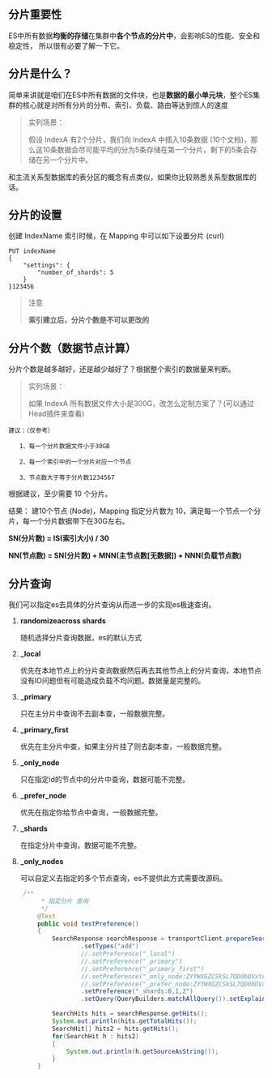 ## 分片重要性

ES中所有数据**均衡的存储**在集群中**各个节点的分片中**，会影响ES的性能、安全和稳定性， 所以很有必要了解一下它。

## 分片是什么？

简单来讲就是咱们在ES中所有数据的文件块，也是**数据的最小单元块**，整个ES集群的核心就是对所有分片的分布、索引、负载、路由等达到惊人的速度

> 实列场景：
>
> 假设 IndexA 有2个分片，我们向 IndexA 中插入10条数据 (10个文档)，那么这10条数据会尽可能平均的分为5条存储在第一个分片，剩下的5条会存储在另一个分片中。

和主流关系型数据库的表分区的概念有点类似，如果你比较熟悉关系型数据库的话。

## 分片的设置

创建 IndexName 索引时候，在 Mapping 中可以如下设置分片 (curl)

```
PUT indexName
{
    "settings": {
        "number_of_shards": 5
    }
}123456
```

> 注意
>
> **索引建立后，分片个数是不可以更改的**

## 分片个数（数据节点计算）

分片个数是越多越好，还是越少越好了？根据整个索引的数据量来判断。

> 实列场景：
>
> 如果 IndexA 所有数据文件大小是300G，改怎么定制方案了？(可以通过Head插件来查看)

```
建议：（仅参考）

   1、每一个分片数据文件小于30GB

   2、每一个索引中的一个分片对应一个节点

   3、节点数大于等于分片数1234567
```

根据建议，至少需要 10 个分片。

结果： 建10个节点 (Node)，Mapping 指定分片数为 10，满足每一个节点一个分片，每一个分片数据带下在30G左右。

**SN(分片数) = IS(索引大小) / 30**

**NN(节点数) = SN(分片数) + MNN(主节点数[无数据]) + NNN(负载节点数)**

## 分片查询

我们可以指定es去具体的分片查询从而进一步的实现es极速查询。

1. **randomizeacross shards**

   随机选择分片查询数据，es的默认方式

2. **_local**

   优先在本地节点上的分片查询数据然后再去其他节点上的分片查询，本地节点没有IO问题但有可能造成负载不均问题。数据量是完整的。

3. **_primary**

   只在主分片中查询不去副本查，一般数据完整。

4. **_primary_first**

   优先在主分片中查，如果主分片挂了则去副本查，一般数据完整。

5. **_only_node**

   只在指定id的节点中的分片中查询，数据可能不完整。

6. **_prefer_node**

   优先在指定你给节点中查询，一般数据完整。

7. **_shards**

   在指定分片中查询，数据可能不完整。

8. **_only_nodes**

   可以自定义去指定的多个节点查询，es不提供此方式需要改源码。

```java
    /** 
         * 指定分片 查询 
         */  
        @Test  
        public void testPreference()  
        {  
            SearchResponse searchResponse = transportClient.prepareSearch(index)  
                    .setTypes("add")  
                    //.setPreference("_local")  
                    //.setPreference("_primary")  
                    //.setPreference("_primary_first")  
                    //.setPreference("_only_node:ZYYWXGZCSkSL7QD0bDVxYA")  
                    //.setPreference("_prefer_node:ZYYWXGZCSkSL7QD0bDVxYA")  
                    .setPreference("_shards:0,1,2")  
                    .setQuery(QueryBuilders.matchAllQuery()).setExplain(true).get();  

            SearchHits hits = searchResponse.getHits();  
            System.out.println(hits.getTotalHits());  
            SearchHit[] hits2 = hits.getHits();  
            for(SearchHit h : hits2)  
            {  
                System.out.println(h.getSourceAsString());  
            }  
        }  
```

